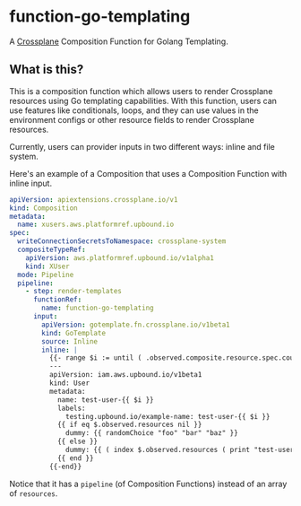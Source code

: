# function-go-templating

A [Crossplane] Composition Function for Golang Templating.

## What is this?

This is a composition function which allows users to render Crossplane resources
using Go templating capabilities. With this function, users can use features like
conditionals, loops, and they can use values in the environment configs or other
resource fields to render Crossplane resources.

Currently, users can provider inputs in two different ways: inline and file system.

Here's an example of a Composition that uses a Composition Function with inline input.

```yaml
apiVersion: apiextensions.crossplane.io/v1
kind: Composition
metadata:
  name: xusers.aws.platformref.upbound.io
spec:
  writeConnectionSecretsToNamespace: crossplane-system
  compositeTypeRef:
    apiVersion: aws.platformref.upbound.io/v1alpha1
    kind: XUser
  mode: Pipeline
  pipeline:
    - step: render-templates
      functionRef:
        name: function-go-templating
      input:
        apiVersion: gotemplate.fn.crossplane.io/v1beta1
        kind: GoTemplate
        source: Inline
        inline: |
          {{- range $i := until ( .observed.composite.resource.spec.count | int ) }}
          ---
          apiVersion: iam.aws.upbound.io/v1beta1
          kind: User
          metadata:
            name: test-user-{{ $i }}
            labels:
              testing.upbound.io/example-name: test-user-{{ $i }}
            {{ if eq $.observed.resources nil }}
              dummy: {{ randomChoice "foo" "bar" "baz" }}
            {{ else }}
              dummy: {{ ( index $.observed.resources ( print "test-user-" $i ) ).resource.metadata.labels.dummy }}
            {{ end }}
          {{-end}}
```

Notice that it has a `pipeline` (of Composition Functions) instead of an array
of `resources`.

[Crossplane]: https://crossplane.io
